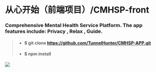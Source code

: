 # 从心开始（前端项目）/CMHSP-front

### Comprehensive Mental Health Service Platform. The app features include: Privacy , Relax , Guide.

> - #### $ git clone https://github.com/TunnelHunter/CMHSP-APP.git
> - #### $ npm install

<img src="../CMHSP-APP/imgs/cmhsp-show.jpg" />
